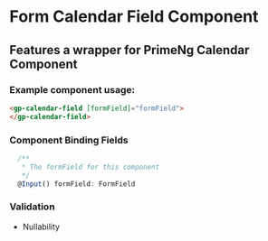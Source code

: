 # Form Calendar Field Component

## Features a wrapper for PrimeNg Calendar Component

### Example component usage:

```html
<gp-calendar-field [formField]="formField">
</gp-calendar-field>
```

### Component Binding Fields

```typescript
  /**
   * The formField for this component
   */
  @Input() formField: FormField
```
### Validation

+ Nullability